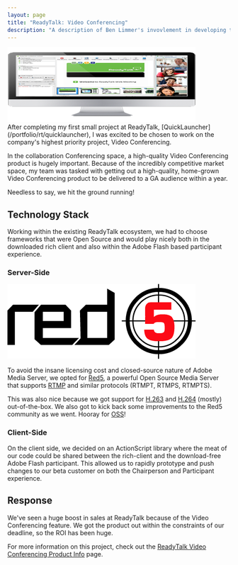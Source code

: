 ```yaml
---
layout: page
title: "ReadyTalk: Video Conferencing"
description: "A description of Ben Limmer's invovlement in developing the ReadyTalk Video Conferencing Product"
---
```


<div class="center">
	<img src="/assets/images/pages/portfolio/rt/VCiMacComp.png" height="169" width="425" alt="ReadyTalk Video Conferencing on an iMac" />
</div>
After completing my first small project at ReadyTalk, [QuickLauncher](/portfolio/rt/quicklauncher), I was excited to be chosen to work on the company's highest priority project, Video Conferencing.

In the collaboration Conferencing space, a high-quality Video Conferencing product is hugely important. Because of the incredibly competitive market space, my team was tasked with getting out a high-quality, home-grown Video Conferencing product to be delivered to a GA audience within a year.

Needless to say, we hit the ground running!

## Technology Stack
Working within the existing ReadyTalk ecosystem, we had to choose frameworks that were Open Source and would play nicely both in the downloaded rich client and also within the Adobe Flash based participant experience.

### Server-Side
<div class="center">
	<img src="/assets/images/pages/portfolio/rt/Red5.png" height="169" width="425" alt="Red5 logo"/>
</div>

To avoid the insane licensing cost and closed-source nature of Adobe Media Server, we opted for [Red5](http://www.red5.org/), a powerful Open Source Media Server that supports [RTMP](http://en.wikipedia.org/wiki/Real_Time_Messaging_Protocol) and similar protocols (RTMPT, RTMPS, RTMPTS).

This was also nice because we got support for [H.263](http://en.wikipedia.org/wiki/H.263) and [H.264](http://en.wikipedia.org/wiki/H.263) (mostly) out-of-the-box. We also got to kick back some improvements to the Red5 community as we went. Hooray for [OSS](http://en.wikipedia.org/wiki/Open-source_software)!

### Client-Side
On the client side, we decided on an ActionScript library where the meat of our code could be shared between the rich-client and the download-free Adobe Flash participant. This allowed us to rapidly prototype and push changes to our beta customer on both the Chairperson and Participant experience.

## Response
We've seen a huge boost in sales at ReadyTalk because of the Video Conferencing feature. We got the product out within the constraints of our deadline, so the ROI has been huge.

For more information on this project, check out the [ReadyTalk Video Conferencing Product Info](http://www.readytalk.com/products-services/video) page.
